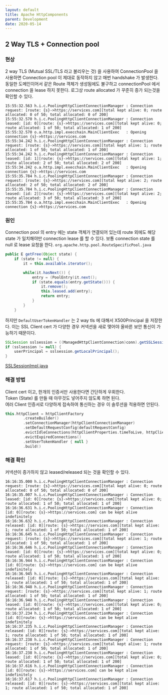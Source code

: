 ```yaml
---
layout: default
title: Apache HttpComponents
parent: Development
date: 2020-05-14
---
```


## 2 Way TLS + Connection pool

### 현상

2 way TLS (Mutual SSL/TLS 라고 불리우는 것) 을 사용하여 ConnectionPool 을 사용하면 Connection pool 이 제대로 동작하지 않고 매번 handshake 가 발생한다.  
동일한 도메인이어서 같은 Route 객체가 생성됨에도 불구하고 connectionPool 에서 connection 을 lease 하지 못한다.
로그상 route allocated 가 꾸준히 증가 되는것을 확인할 수 있다.

```plain
15:55:32.563 h.i.c.PoolingHttpClientConnectionManager : Connection request: [route: {s}->https://services.com][total kept alive: 0; route allocated: 0 of 50; total allocated: 0 of 200]
15:55:32.570 h.i.c.PoolingHttpClientConnectionManager : Connection leased: [id: 0][route: {s}->https://services.com][total kept alive: 0; route allocated: 1 of 50; total allocated: 1 of 200]
15:55:32.570 o.a.http.impl.execchain.MainClientExec   : Opening connection {s}->https://services.com
15:55:34.242 h.i.c.PoolingHttpClientConnectionManager : Connection request: [route: {s}->https://services.com][total kept alive: 1; route allocated: 1 of 50; total allocated: 1 of 200]
15:55:34.242 h.i.c.PoolingHttpClientConnectionManager : Connection leased: [id: 1][route: {s}->https://services.com][total kept alive: 1; route allocated: 2 of 50; total allocated: 2 of 200]
15:55:34.242 o.a.http.impl.execchain.MainClientExec   : Opening connection {s}->https://services.com
15:55:35.784 h.i.c.PoolingHttpClientConnectionManager : Connection request: [route: {s}->https://services.com][total kept alive: 2; route allocated: 2 of 50; total allocated: 2 of 200]
15:55:35.784 h.i.c.PoolingHttpClientConnectionManager : Connection leased: [id: 2][route: {s}->https://services.com][total kept alive: 2; route allocated: 3 of 50; total allocated: 3 of 200]
15:55:35.784 o.a.http.impl.execchain.MainClientExec   : Opening connection {s}->https://services.com
```

### 원인

Connection pool 의 entry 에는 state 객체가 연결되어 있는데 route 외에도 해당 state 가 일치해야만 connection lease 를 할 수 있다. 보통 connection state 를 null 로 lease 요청을 한다. `org.apache.http.pool.RouteSpecificPool.java`

```java
public E getFree(Object state) {
    if (state != null) {
        it = this.available.iterator();

        while(it.hasNext()) {
            entry = (PoolEntry)it.next();
            if (state.equals(entry.getState())) {
                it.remove();
                this.leased.add(entry);
                return entry;
            }
        }
    }
```

하지만 `DefaultUserTokenHandler` 는 2 way tls 에 대해서 X500Principal 을 저장한다. 이는 SSL Client cert 가 다양한 경우 커넥션을 새로 맺어야 올바른 보안 통신이 가능하기 때문이다.

```java
SSLSession sslsession = ((ManagedHttpClientConnection)conn).getSSLSession();
if (sslsession != null) {
    userPrincipal = sslsession.getLocalPrincipal();
}
```

[SSLSessionImpl.java](https://github.com/JetBrains/jdk8u_jdk/blob/master/src/share/classes/sun/security/ssl/SSLSessionImpl.java#L582)

### 해결 방법

Client cert 이고, 한개의 인증서만 사용한다면 간단하게 우회한다.  
Token (State) 를 만들 때 아무것도 넣어주지 않도록 하면 된다.  
여러 Client 인증서로 다양하게 접속하여 통신하는 경우 이 솔루션을 적용하면 안된다.  

```kotlin
this.httpClient = httpClientFactory
        .createBuilder()
        .setConnectionManager(httpClientConnectionManager)
        .setDefaultRequestConfig(defaultRequestConfig)
        .evictIdleConnections(httpClientProperties.timeToLive, httpClientProperties.timeToLiveUnit)
        .evictExpiredConnections()
        .setUserTokenHandler { null }
        .build()
```

### 해결 확인

커넥션이 증가하지 않고 leased/released 되는 것을 확인할 수 있다.

```plain
16:16:35.000 h.i.c.PoolingHttpClientConnectionManager : Connection request: [route: {s}->https://services.com][total kept alive: 0; route allocated: 0 of 50; total allocated: 0 of 200]
16:16:35.007 h.i.c.PoolingHttpClientConnectionManager : Connection leased: [id: 0][route: {s}->https://services.com][total kept alive: 0; route allocated: 1 of 50; total allocated: 1 of 200]
16:16:36.631 h.i.c.PoolingHttpClientConnectionManager : Connection [id: 0][route: {s}->https://services.com] can be kept alive indefinitely
16:16:36.632 h.i.c.PoolingHttpClientConnectionManager : Connection released: [id: 0][route: {s}->https://services.com][total kept alive: 1; route allocated: 1 of 50; total allocated: 1 of 200]
16:16:36.645 h.i.c.PoolingHttpClientConnectionManager : Connection request: [route: {s}->https://services.com][total kept alive: 1; route allocated: 1 of 50; total allocated: 1 of 200]
16:16:36.646 h.i.c.PoolingHttpClientConnectionManager : Connection leased: [id: 0][route: {s}->https://services.com][total kept alive: 0; route allocated: 1 of 50; total allocated: 1 of 200]
16:16:36.944 h.i.c.PoolingHttpClientConnectionManager : Connection [id: 0][route: {s}->https://services.com] can be kept alive indefinitely
16:16:36.945 h.i.c.PoolingHttpClientConnectionManager : Connection released: [id: 0][route: {s}->https://services.com][total kept alive: 1; route allocated: 1 of 50; total allocated: 1 of 200]
16:16:36.948 h.i.c.PoolingHttpClientConnectionManager : Connection request: [route: {s}->https://services.com][total kept alive: 1; route allocated: 1 of 50; total allocated: 1 of 200]
16:16:36.948 h.i.c.PoolingHttpClientConnectionManager : Connection leased: [id: 0][route: {s}->https://services.com][total kept alive: 0; route allocated: 1 of 50; total allocated: 1 of 200]
16:16:37.234 h.i.c.PoolingHttpClientConnectionManager : Connection [id: 0][route: {s}->https://services.com] can be kept alive indefinitely
16:16:37.235 h.i.c.PoolingHttpClientConnectionManager : Connection released: [id: 0][route: {s}->https://services.com][total kept alive: 1; route allocated: 1 of 50; total allocated: 1 of 200]
16:16:37.238 h.i.c.PoolingHttpClientConnectionManager : Connection request: [route: {s}->https://services.com][total kept alive: 1; route allocated: 1 of 50; total allocated: 1 of 200]
16:16:37.238 h.i.c.PoolingHttpClientConnectionManager : Connection leased: [id: 0][route: {s}->https://services.com][total kept alive: 0; route allocated: 1 of 50; total allocated: 1 of 200]
16:16:37.616 h.i.c.PoolingHttpClientConnectionManager : Connection [id: 0][route: {s}->https://services.com] can be kept alive indefinitely
16:16:37.617 h.i.c.PoolingHttpClientConnectionManager : Connection released: [id: 0][route: {s}->https://services.com][total kept alive: 1; route allocated: 1 of 50; total allocated: 1 of 200]
```
